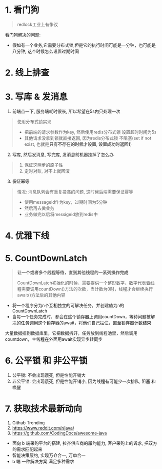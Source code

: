 # 1. 看门狗

> redlock工业上有争议

看门狗解决的问题:



- 假如有一个业务,它需要分布式锁,但是它的执行时间可能是一分钟，也可能是八分钟, 这个时候怎么设置过期时间

  

  

  

# 2. 线上排查

# 3. 写库 & 发消息

1. 前端点一下, 服务端耗时很长, 所以希望在5s内只处理一次

>使用分布式锁实现
>
>- 把前端的请求参数作为key, 然后使用redis分布式锁 设置超时时间为5s
>- 其他请求没拿到锁就直接返回, 因为redis分布式锁 不阻塞(set if not exist, 也就是**只有不存在的时候才设置, 设置成功时返回1**)

2. 写库, 然后发消息, 写完库, 发消息前机器挂掉了怎么办

> 1. 保证这两步的原子性
> 2. 定时对账, 对不上就回滚

3. 保证幂等

> 情况: 消息队列会有重复投递的问题, 这时候后端需要保证幂等
>
> - 使用messageid作为key，过期时间为5分钟
> - 然后再去做业务
> - 业务做完以后将messigeid放到redis中

# 4. 优雅下线

# 5. CountDownLatch

> **让一个或者多个线程等待，直到其他线程的一系列操作完成**
>
> CountDownLatch初始化的时候，需要提供一个整形数字，数字代表着线程需要调用countDown()方法的次数，当计数为0时，线程才会继续执行await()方法后的其他内容

- 将一个程序分为n个互相独立的可解决任务，并创建值为n的CountDownLatch
- 当每一个任务完成时，都会在这个锁存器上调用countDown，等待问题被解决的任务调用这个锁存器的await，将他们自己拦住，直至锁存器计数结束



大量数据插到数据库里，它把数据拆开，任务放到线程池里，然后调用countdown，主线程在外面用await实现异步转同步



# 6. 公平锁 和 非公平锁

1. 公平锁: 不会出现饿死, 但是性能开销大
2. 非公平锁: 会出现饿死, 但是性能开销小, 因为线程有可能少一次排队, 阻塞 和 唤醒

# 7. 获取技术最新动向

1. Github Trending
2. https://www.reddit.com/r/java/
3. https://github.com/CodingDocs/awesome-java



- 面向 b 端采购平台的搭建, 拉齐供应商的履约能力, 客户采购上的诉求, 把双方的需求匹配起来
- 智能决策履约, 实现万仓合一, 万单合一
- b 端 一种解决方案 满足多种需求
